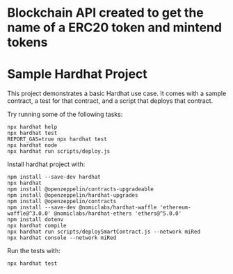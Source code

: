 # Blockchain API created to get the name of a ERC20 token and mintend tokens

# Sample Hardhat Project

This project demonstrates a basic Hardhat use case. It comes with a sample contract, a test for that contract, and a script that deploys that contract.

Try running some of the following tasks:

```shell
npx hardhat help
npx hardhat test
REPORT_GAS=true npx hardhat test
npx hardhat node
npx hardhat run scripts/deploy.js
```


Install hardhat project with:

```shell
npm install --save-dev hardhat
npx hardhat
npm install @openzeppelin/contracts-upgradeable
npm install @openzeppelin/hardhat-upgrades
npm install @openzeppelin/contracts
npm install --save-dev @nomiclabs/hardhat-waffle 'ethereum-waffle@^3.0.0' @nomiclabs/hardhat-ethers 'ethers@^5.0.0'
npm install dotenv
npx hardhat compile
npx hardhat run scripts/deploySmartContract.js --network miRed
npx hardhat console --network miRed
```

Run the tests with:
```shell
npx hardhat test
```